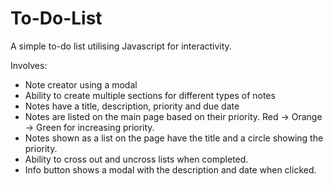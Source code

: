# To-Do-List

A simple to-do list utilising Javascript for interactivity. 

Involves: 
- Note creator using a modal 
- Ability to create multiple sections for different types of notes
- Notes have a title, description, priority and due date
- Notes are listed on the main page based on their priority. 
  Red -> Orange -> Green for increasing priority. 
- Notes shown as a list on the page have the title and a circle showing the priority. 
- Ability to cross out and uncross lists when completed. 
- Info button shows a modal with the description and date when clicked. 
